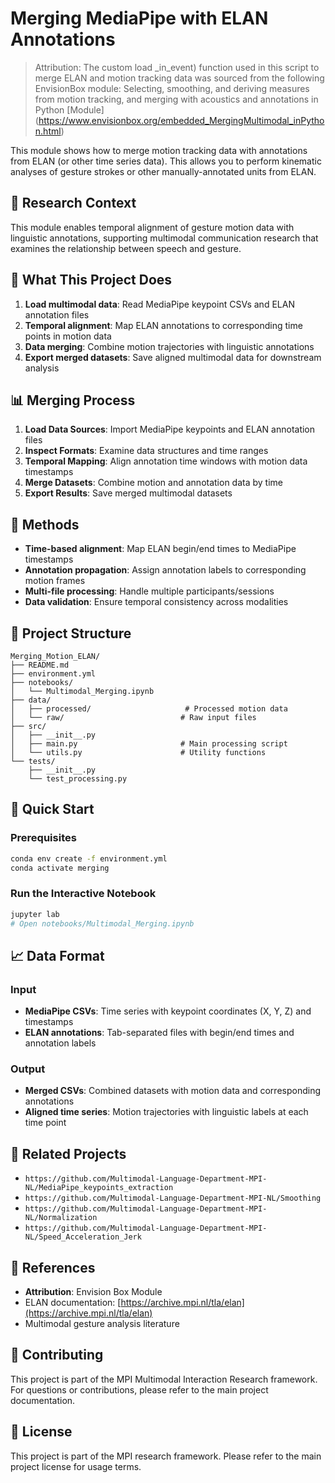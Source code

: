 # Merging MediaPipe with ELAN Annotations

> Attribution: The custom load _in_event) function used in this script to merge ELAN and motion
tracking data was sourced from the following EnvisionBox module: Selecting, smoothing, and
deriving measures from motion tracking, and merging with acoustics and annotations in Python [Module] (https://www.envisionbox.org/embedded_MergingMultimodal_inPython.html)

This module shows how to merge motion tracking data with annotations from ELAN (or other time series data). This allows you to perform kinematic analyses of gesture strokes or other manually-annotated units from ELAN.

## 🔬 Research Context

This module enables temporal alignment of gesture motion data with linguistic annotations, supporting multimodal communication research that examines the relationship between speech and gesture.

## 🎯 What This Project Does

1. **Load multimodal data**: Read MediaPipe keypoint CSVs and ELAN annotation files
2. **Temporal alignment**: Map ELAN annotations to corresponding time points in motion data
3. **Data merging**: Combine motion trajectories with linguistic annotations
4. **Export merged datasets**: Save aligned multimodal data for downstream analysis

## 📊 Merging Process

1. **Load Data Sources**: Import MediaPipe keypoints and ELAN annotation files
2. **Inspect Formats**: Examine data structures and time ranges
3. **Temporal Mapping**: Align annotation time windows with motion data timestamps
4. **Merge Datasets**: Combine motion and annotation data by time
5. **Export Results**: Save merged multimodal datasets

## 🔧 Methods

- **Time-based alignment**: Map ELAN begin/end times to MediaPipe timestamps
- **Annotation propagation**: Assign annotation labels to corresponding motion frames
- **Multi-file processing**: Handle multiple participants/sessions
- **Data validation**: Ensure temporal consistency across modalities

## 📁 Project Structure

```
Merging_Motion_ELAN/
├── README.md
├── environment.yml
├── notebooks/
│   └── Multimodal_Merging.ipynb
├── data/
│   ├── processed/                     # Processed motion data
│   └── raw/                          # Raw input files
├── src/
│   ├── __init__.py
│   ├── main.py                       # Main processing script
│   └── utils.py                      # Utility functions
└── tests/
    ├── __init__.py
    └── test_processing.py
```

## 🚀 Quick Start

### Prerequisites

```bash
conda env create -f environment.yml
conda activate merging
```

### Run the Interactive Notebook

```bash
jupyter lab
# Open notebooks/Multimodal_Merging.ipynb
```


## 📈 Data Format

### Input
- **MediaPipe CSVs**: Time series with keypoint coordinates (X, Y, Z) and timestamps
- **ELAN annotations**: Tab-separated files with begin/end times and annotation labels

### Output
- **Merged CSVs**: Combined datasets with motion data and corresponding annotations
- **Aligned time series**: Motion trajectories with linguistic labels at each time point

## 🔗 Related Projects

- `https://github.com/Multimodal-Language-Department-MPI-NL/MediaPipe_keypoints_extraction`
- `https://github.com/Multimodal-Language-Department-MPI-NL/Smoothing`
- `https://github.com/Multimodal-Language-Department-MPI-NL/Normalization`
- `https://github.com/Multimodal-Language-Department-MPI-NL/Speed_Acceleration_Jerk`

## 📖 References

- **Attribution**: Envision Box Module
- ELAN documentation: [https://archive.mpi.nl/tla/elan](https://archive.mpi.nl/tla/elan)
- Multimodal gesture analysis literature

## 🤝 Contributing

This project is part of the MPI Multimodal Interaction Research framework. For questions or contributions, please refer to the main project documentation.

## 📄 License

This project is part of the MPI research framework. Please refer to the main project license for usage terms.